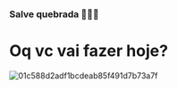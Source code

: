 ### Salve quebrada 🤙🤙👋

# Oq vc vai fazer hoje? 
![01c588d2adf1bcdeab85f491d7b73a7f](https://user-images.githubusercontent.com/77402118/104478728-6656eb00-55a1-11eb-812e-4f0e604216b3.jpg)


